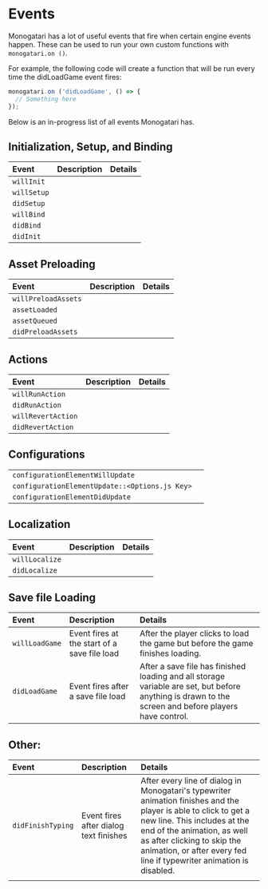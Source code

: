 # Events

Monogatari has a lot of useful events that fire when certain engine events happen. These can be used to run your own custom functions with `monogatari.on ()`. 

For example, the following code will create a function that will be run every time the didLoadGame event fires:

```javascript
monogatari.on ('didLoadGame', () => {
  // Something here
});
```

Below is an in-progress list of all events Monogatari has.

## Initialization, Setup, and Binding

| Event | Description | Details |
| :--- | :--- | :--- |
| `willInit` |  |  |
| `willSetup` |  |  |
| `didSetup` |  |  |
| `willBind` |  |  |
| `didBind` |  |  |
| `didInit` |  |  |

## Asset Preloading

| Event | Description | Details |
| :--- | :--- | :--- |
| `willPreloadAssets` |  |  |
| `assetLoaded` |  |  |
| `assetQueued` |  |  |
| `didPreloadAssets` |  |  |

## Actions

| Event | Description | Details |
| :--- | :--- | :--- |
| `willRunAction` |  |  |
| `didRunAction` |  |  |
| `willRevertAction` |  |  |
| `didRevertAction` |  |  |

## Configurations

|  |  |
| :--- | :--- |
| `configurationElementWillUpdate` |  |
| `configurationElementUpdate::<Options.js Key>` |  |
| `configurationElementDidUpdate` |  |

## Localization

| Event | Description | Details |
| :--- | :--- | :--- |
| `willLocalize` |  |  |
| `didLocalize` |  |  |

## Save file Loading

| Event | Description | Details |
| :--- | :--- | :--- |
| `willLoadGame` | Event fires at the start of a save file load | After the player clicks to load the game but before the game finishes loading. |
| `didLoadGame` | Event fires after a save file load | After a save file has finished loading and all storage variable are set, but before anything is drawn to the screen and before players have control. |

## Other:

| Event | Description | Details |
| :--- | :--- | :--- |
| `didFinishTyping` | Event fires after dialog text finishes | After every line of dialog in Monogatari's typewriter animation finishes and the player is able to click to get a new line. This includes at the end of the animation, as well as after clicking to skip the animation, or after every fed line if typewriter animation is disabled. |
|  |  |  |



